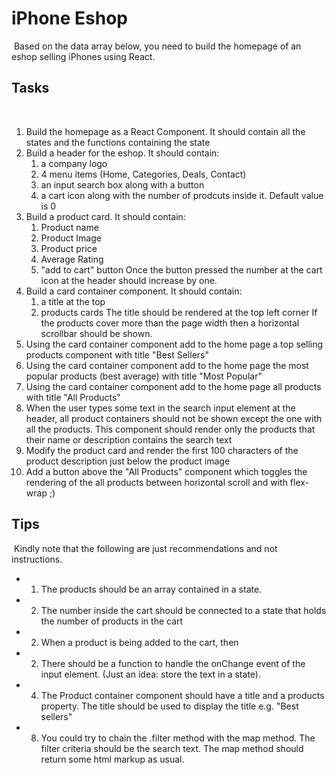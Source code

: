 # iPhone Eshop

​
Based on the data array below, you need to build the homepage of an eshop selling iPhones using React.
​
​

## Tasks

​

1. Build the homepage as a React Component. It should contain all the states and the functions containing the state
2. Build a header for the eshop. It should contain:
   1. a company logo
   2. 4 menu items (Home, Categories, Deals, Contact)
   3. an input search box along with a button
   4. a cart icon along with the number of prodcuts inside it. Default value is 0
      ​
3. Build a product card. It should contain:
   1. Product name
   2. Product Image
   3. Product price
   4. Average Rating
   5. "add to cart" button
   Once the button pressed the number at the cart icon at the header should increase by one.
   ​
4. Build a card container component. It should contain:
   1. a title at the top
   2. products cards
      The title should be rendered at the top left corner
      If the products cover more than the page width then a horizontal scrollbar should be shown.
      ​
      ​
5. Using the card container component add to the home page a top selling products component with title "Best Sellers"
6. Using the card container component add to the home page the most popular products (best average) with title "Most Popular"
7. Using the card container component add to the home page all products with title "All Products"
8. When the user types some text in the search input element at the header, all product containers should not be shown except the one with all the products. This component should render only the products that their name or description contains the search text
   ​
9. Modify the product card and render the first 100 characters of the product description just below the product image
10. Add a button above the "All Products" component which toggles the rendering of the all products between horizontal scroll and with flex-wrap ;)
    ​
    ​

## Tips

​
Kindly note that the following are just recommendations and not instructions.
​

- 1.  The products should be an array contained in a state.
- 2.  The number inside the cart should be connected to a state that holds the number of products in the cart
- 2.  When a product is being added to the cart, then
- 2.  There should be a function to handle the onChange event of the input element. (Just an idea: store the text in a state).
- 4.  The Product container component should have a title and a products property. The title should be used to display the title e.g. "Best sellers"
- 8.  You could try to chain the .filter method with the map method. The filter criteria should be the search text. The map method should return some html markup as usual.
